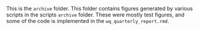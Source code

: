 This is the `archive` folder. This folder contains figures generated by various scripts in the scripts `archive` folder. These were mostly test figures, and some of the code is implemented in the `wq_quarterly_report.rmd`.
